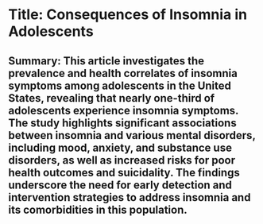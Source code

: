 # Title: Consequences of Insomnia in Adolescents

## Summary: This article investigates the prevalence and health correlates of insomnia symptoms among adolescents in the United States, revealing that nearly one-third of adolescents experience insomnia symptoms. The study highlights significant associations between insomnia and various mental disorders, including mood, anxiety, and substance use disorders, as well as increased risks for poor health outcomes and suicidality. The findings underscore the need for early detection and intervention strategies to address insomnia and its comorbidities in this population.